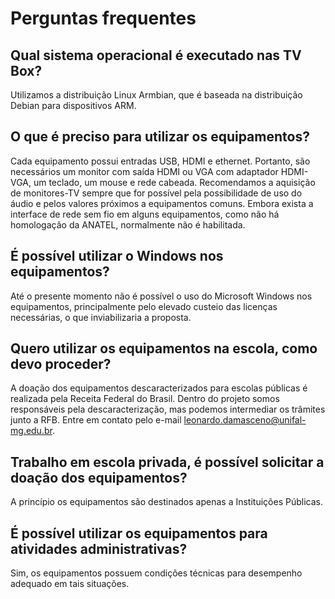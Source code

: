 # Perguntas frequentes

## Qual sistema operacional é executado nas TV Box?

Utilizamos a distribuição Linux Armbian, que é baseada na distribuição Debian para dispositivos ARM.

## O que é preciso para utilizar os equipamentos?

Cada equipamento possui entradas USB, HDMI e ethernet. Portanto, são necessários um monitor com saída HDMI ou VGA com adaptador HDMI-VGA, um teclado, um mouse e rede cabeada. Recomendamos a aquisição de monitores-TV sempre que for possível pela possibilidade de uso do áudio e pelos valores próximos a equipamentos comuns. Embora exista a interface de rede sem fio em alguns equipamentos, como não há homologação da ANATEL, normalmente não é habilitada.

## É possível utilizar o Windows nos equipamentos?

Até o presente momento não é possível o uso do Microsoft Windows nos equipamentos, principalmente pelo elevado custeio das licenças necessárias, o que inviabilizaria a proposta.

## Quero utilizar os equipamentos na escola, como devo proceder?

A doação dos equipamentos descaracterizados para escolas públicas é realizada pela Receita Federal do Brasil. Dentro do projeto somos responsáveis pela descaracterização, mas podemos intermediar os trâmites junto a RFB. Entre em contato pelo e-mail leonardo.damasceno@unifal-mg.edu.br.

## Trabalho em escola privada, é possível solicitar a doação dos equipamentos?

A princípio os equipamentos são destinados apenas a Instituições Públicas.

## É possível utilizar os equipamentos para atividades administrativas?

Sim, os equipamentos possuem condições técnicas para desempenho adequado em tais situações.
